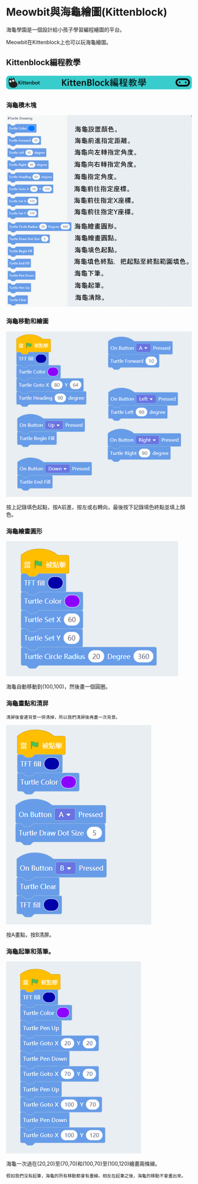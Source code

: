# Meowbit與海龜繪圖(Kittenblock)

海龜學園是一個設計給小孩子學習編程繪圖的平台。

Meowbit在Kittenblock上也可以玩海龜繪圖。

##  Kittenblock編程教學

![](../functional_module/PWmodules/images/kbbanner.png)

### 海龜積木塊

![](./images/kb16.png)

### 海龜移動和繪圖

![](./images/turtle1.png)

按上記錄填色起點，按A前進，按左或右轉向，最後按下記錄填色終點並填上顏色。

### 海龜繪畫圓形

![](./images/turtle2.png)

海龜自動移動到(100,100)，然後畫一個圓圈。

### 海龜畫點和清屏

    清屏後會連背景一併清掉，所以我們清屏後再畫一次背景。

![](./images/turtle3.png)

按A畫點，按B清屏。

### 海龜起筆和落筆。

![](./images/turtle4.png)

海龜一次過在(20,20)至(70,70)和(100,70)至(100,120)繪畫兩條線。

    假如我們沒有起筆，海龜的所有移動都會有畫線。相反在起筆之後，海龜的移動不會畫出來。